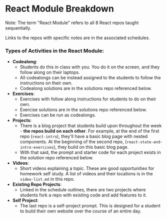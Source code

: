 # React Module Breakdown
Note: The term "React Module" refers to all 8 React repos taught sequentially.

Links to the repos with specific notes are in the associated schedules.

### Types of Activities in the React Module:
- **Codealong**:
  - Students do this in class with you. You do it on the screen, and they follow along on their laptops.
  - All codealongs can be instead assigned to the students to follow the instructions on their own.
  - Codealong solutions are in the solutions repo referenced below.
- **Exercises**:
  - Exercises with follow along instructions for students to do on their own.
  - Exercise solutions are in the solutions repo referenced below.
  - Exercises can be run as codealongs.
- **Projects**:
  - There is a blog project that students build upon throughout the week - **the repos build on each other**. For example, at the end of the first repo (`react-intro`), they'll have a basic blog page with nested components. At the beginning of the second repo, (`react-state-and-intro-exercises`), they build on this basic blog page.
  - With that said, the prompt and starter code for each project exists in the solution repo referenced below.
- **Videos**:
  - Short videos explaining a topic. These are good opportunities for homework self study. A list of videos and their locations is in the `video-list.md` in this repo.
- **Existing Repo Projects**:
  - Linked in the schedule outlines, there are two projects where students fork a repo with existing code and add features to it.
- **Self Project**:
  - The last repo is a self-project prompt. This is designed for a student to build their own website over the course of an entire day.
